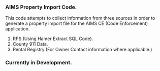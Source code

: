 ### AIMS Property Import Code.

This code attempts to collect information from three sources in order to generate a property import file for the AIMS CE (Code Enforcement) application.

1. RPS (Using Hamer Extract SQL Code).
2. County 911 Data.
3. Rental Registry (For Owner Contact information where applicable.)

### Currently in Development.